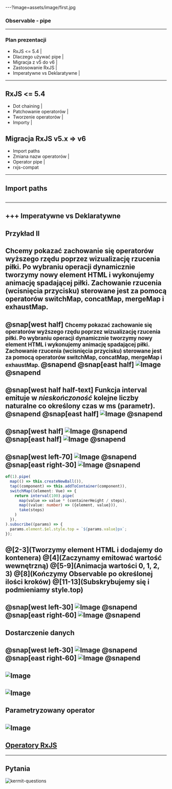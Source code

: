---?image=assets/image/first.jpg
### <span class="white">Observable - pipe</span>
---
### Plan prezentacji
- RxJS <= 5.4 |
- Dlaczego używać pipe |
- Migracja z v5 do v6 |
- Zastosowanie RxJS |
- Imperatywne vs Deklaratywne |
---
## RxJS <= 5.4
- Dot chaining |
- Patchowanie operatorów |
- Tworzenie operatorów |
- Importy |

## Migracja RxJS v5.x => v6
- Import paths
- Zmiana nazw operatorów |
- Operator pipe |
- rxjs-compat
---
## Import paths
```

```
---
+++ Imperatywne vs Deklaratywne
---
## Przykład II
Chcemy pokazać zachowanie się operatorów wyższego rzędu poprzez wizualizację rzucenia piłki.
Po wybraniu operacji dynamicznie tworzymy nowy element HTML i wykonujemy animację spadającej piłki. Zachowanie rzucenia (wcisnięcia przycisku)
sterowane jest za pomocą operatorów switchMap, concatMap, mergeMap i exhaustMap.
---
@snap[west half]
<span style="font-size: 0.8em">
Chcemy pokazać zachowanie się operatorów wyższego rzędu poprzez wizualizację rzucenia piłki.
Po wybraniu operacji dynamicznie tworzymy <span class="orange">nowy element HTML</span> i wykonujemy <span class="orange">animację spadającej piłki</span>. Zachowanie rzucenia (wcisnięcia przycisku)
sterowane jest za pomocą operatorów <span class="orange">switchMap, concatMap, mergeMap i exhaustMap</span>.
</span>
@snapend
@snap[east half]
![Image](./assets/image/ball-example.png)
@snapend
---
@snap[west half half-text]
Funkcja <span class="orange">interval</span> emituje w *nieskończoność* kolejne
liczby naturalne co określony czas w ms (parametr).
@snapend
@snap[east half]
![Image](./assets/image/just-interval.png)
@snapend
---
@snap[west half]
![Image](./assets/image/just-interval.png)
@snapend
@snap[east half]
![Image](./assets/image/just-interval.gif)
@snapend
---
@snap[west left-70]
![Image](./assets/image/animation-function.png)
@snapend
@snap[east right-30]
![Image](./assets/image/interval.gif)
@snapend
---
```typescript
of(1).pipe(
  map(() => this.createNewBall()),
  tap((component) => this.addToContainer(component)),
  switchMap((element: Vue) => {
    return interval(100).pipe(
      map(value => value * (containerHeight / steps),
      map((value: number) => ({element, value})),
      take(steps)
    )
  }),
).subscribe((params) => {
  params.element.$el.style.top = `${params.value}px`;
});
```
@[2-3](Tworzymy element HTML i dodajemy do kontenera)
@[4](Zaczynamy emitować wartość wewnętrzną)
@[5-9](Animacja wartości 0, 1, 2, 3)
@[8](Kończymy Observable po określonej ilości kroków)
@[11-13](Subskrybujemy się i podmieniamy style.top)
---
@snap[west left-30]
![Image](./assets/image/throw-one.gif)
@snapend
@snap[east right-60]
![Image](./assets/image/ready-anim.png)
@snapend
---
## Dostarczenie danych
@snap[west left-30]
![Image](./assets/image/throw-ball-code.png)
@snapend
@snap[east right-60]
![Image](./assets/image/throw-ball-fun.gif)
@snapend
---
![Image](./assets/image/filter-out.png)
---
![Image](./assets/image/filter-out-highlight.png)
---
## Parametryzowany operator
![Image](./assets/image/create-and-animate.png)
---
## [Operatory RxJS](https://rxjs-operators.firebaseapp.com)
---
## Pytania
![kermit-questions](assets/image/questions2.png)
